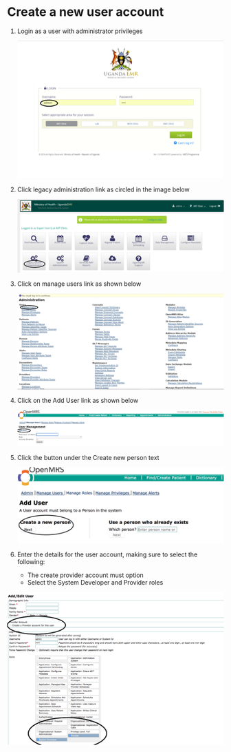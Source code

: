 # Create a new user account

1. Login as a user with administrator privileges

   ![Login](../images/log_in_as_admin_link.png)

2. Click legacy administration link as circled in the image below

   ![Legacy System Adminstration Link](../.gitbook/assets/legacy_system%20administration_link.png)

3. Click on manage users link as shown below

   ![Manage Users Link](../images/manage_user_accounts_link.png)

4. Click on the Add User link as shown below

   ![Add User Link](../images/add_user_account_link.png)

5. Click the button under the Create new person text

   ![Create new person](../images/create_new_person_link.png)

6. Enter the details for the user account, making sure to select the following:
   * The create provider account must option
   * Select the System Developer and Provider roles

![User account information](../images/create_user_account_required_fields.png)

